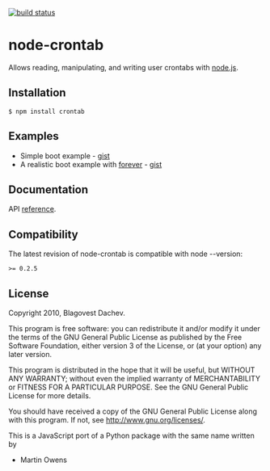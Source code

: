[![build status](https://secure.travis-ci.org/dachev/node-crontab.png?branch=master)](http://travis-ci.org/dachev/node-crontab)

# node-crontab
      
Allows reading, manipulating, and writing user crontabs with [node.js](http://nodejs.org).

## Installation
    $ npm install crontab

## Examples
  * Simple boot example - [gist](http://gist.github.com/763074)
  * A realistic boot example with [forever](http://github.com/indexzero/forever) - [gist](http://gist.github.com/763076)

## Documentation
API [reference](http://dachev.github.com/node-crontab).

## Compatibility
    
The latest revision of node-crontab is compatible with node --version:

    >= 0.2.5

## License
Copyright 2010, Blagovest Dachev.

This program is free software: you can redistribute it and/or modify
it under the terms of the GNU General Public License as published by
the Free Software Foundation, either version 3 of the License, or
(at your option) any later version.

This program is distributed in the hope that it will be useful,
but WITHOUT ANY WARRANTY; without even the implied warranty of
MERCHANTABILITY or FITNESS FOR A PARTICULAR PURPOSE.  See the
GNU General Public License for more details.

You should have received a copy of the GNU General Public License
along with this program.  If not, see <http://www.gnu.org/licenses/>.

This is a JavaScript port of a Python package with the same name written by
- Martin Owens <doctormo at gmail com>
